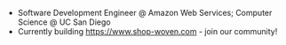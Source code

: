 - Software Development Engineer @ Amazon Web Services; Computer Science @ UC San Diego
- Currently building https://www.shop-woven.com - join our community!

<!---
aryannpareek/aryannpareek is a ✨ special ✨ repository because its `README.md` (this file) appears on your GitHub profile.
You can click the Preview link to take a look at your changes.
--->
